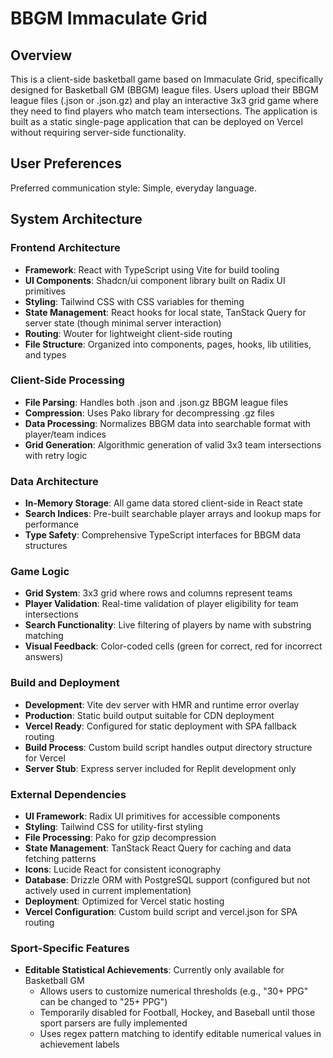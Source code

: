 # BBGM Immaculate Grid

## Overview

This is a client-side basketball game based on Immaculate Grid, specifically designed for Basketball GM (BBGM) league files. Users upload their BBGM league files (.json or .json.gz) and play an interactive 3x3 grid game where they need to find players who match team intersections. The application is built as a static single-page application that can be deployed on Vercel without requiring server-side functionality.

## User Preferences

Preferred communication style: Simple, everyday language.

## System Architecture

### Frontend Architecture
- **Framework**: React with TypeScript using Vite for build tooling
- **UI Components**: Shadcn/ui component library built on Radix UI primitives
- **Styling**: Tailwind CSS with CSS variables for theming
- **State Management**: React hooks for local state, TanStack Query for server state (though minimal server interaction)
- **Routing**: Wouter for lightweight client-side routing
- **File Structure**: Organized into components, pages, hooks, lib utilities, and types

### Client-Side Processing
- **File Parsing**: Handles both .json and .json.gz BBGM league files
- **Compression**: Uses Pako library for decompressing .gz files
- **Data Processing**: Normalizes BBGM data into searchable format with player/team indices
- **Grid Generation**: Algorithmic generation of valid 3x3 team intersections with retry logic

### Data Architecture
- **In-Memory Storage**: All game data stored client-side in React state
- **Search Indices**: Pre-built searchable player arrays and lookup maps for performance
- **Type Safety**: Comprehensive TypeScript interfaces for BBGM data structures

### Game Logic
- **Grid System**: 3x3 grid where rows and columns represent teams
- **Player Validation**: Real-time validation of player eligibility for team intersections
- **Search Functionality**: Live filtering of players by name with substring matching
- **Visual Feedback**: Color-coded cells (green for correct, red for incorrect answers)

### Build and Deployment
- **Development**: Vite dev server with HMR and runtime error overlay
- **Production**: Static build output suitable for CDN deployment
- **Vercel Ready**: Configured for static deployment with SPA fallback routing
- **Build Process**: Custom build script handles output directory structure for Vercel
- **Server Stub**: Express server included for Replit development only

### External Dependencies

- **UI Framework**: Radix UI primitives for accessible components
- **Styling**: Tailwind CSS for utility-first styling
- **File Processing**: Pako for gzip decompression
- **State Management**: TanStack React Query for caching and data fetching patterns
- **Icons**: Lucide React for consistent iconography
- **Database**: Drizzle ORM with PostgreSQL support (configured but not actively used in current implementation)
- **Deployment**: Optimized for Vercel static hosting
- **Vercel Configuration**: Custom build script and vercel.json for SPA routing

### Sport-Specific Features

- **Editable Statistical Achievements**: Currently only available for Basketball GM
  - Allows users to customize numerical thresholds (e.g., "30+ PPG" can be changed to "25+ PPG")
  - Temporarily disabled for Football, Hockey, and Baseball until those sport parsers are fully implemented
  - Uses regex pattern matching to identify editable numerical values in achievement labels
